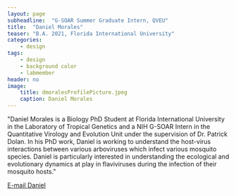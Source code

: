 ```yaml
---
layout: page
subheadline:  "G-SOAR Summer Graduate Intern, QVEU"
title:  "Daniel Morales"
teaser: "B.A. 2021, Florida International University"
categories:
    - design
tags:
    - design
    - background color
    - labmember
header: no
image:
    title: dmoralesProfilePicture.jpeg
    caption: Daniel Morales
---
```

"Daniel Morales is a Biology PhD Student at Florida International University in the Laboratory of Tropical Genetics and a NIH G-SOAR Intern in the Quantitative Virology and Evolution Unit under the supervision of Dr. Patrick Dolan. In his PhD work, Daniel is working to understand the host-virus interactions between various arboviruses which infect various mosquito species. Daniel is particularly interested in understanding the ecological and evolutionary dynamics at play in flaviviruses during the infection of their mosquito hosts."

[E-mail Daniel](mailto:daniel.morales@nih.gov)
